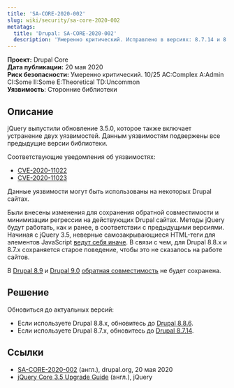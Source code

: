 ```yaml
---
title: 'SA-CORE-2020-002'
slug: wiki/security/sa-core-2020-002
metatags:
  title: 'Drupal: SA-CORE-2020-002'
  description: 'Умеренно критический. Исправлено в версиях: 8.7.14 и 8.8.6.'
---
```


**Проект:** Drupal Core\
**Дата публикации:** 20 мая 2020\
**Риск безопасности:** Умеренно критический. 10/25 AC:Complex A:Admin CI:Some II:Some E:Theoretical TD:Uncommon\
**Уязвимость**: Сторонние библиотеки

## Описание

jQuery выпустили обновление 3.5.0, которое также включает устранение двух уязвимостей. Данным уязвимостям подвержены все предыдущие версии библиотеки.

Соответствующие уведомления об уязвимостях:

- [CVE-2020-11022](https://github.com/jquery/jquery/security/advisories/GHSA-gxr4-xjj5-5px2)
- [CVE-2020-11023](https://github.com/jquery/jquery/security/advisories/GHSA-jpcq-cgw6-v4j6)

Данные уязвимости могут быть использованы на некоторых Drupal сайтах.

Были внесены изменения для сохранения обратной совместимости и минимизации регрессии на действующих Drupal сайтах. Методы jQuery будут работать, как и ранее, в соответствии с предыдущими версиями. Начиная с jQuery 3.5, неверные cамозакрывающиеся HTML-теги для элементов JavaScript [ведут себя иначе](https://jquery.com/upgrade-guide/3.5/#description-of-the-change). В связи с чем, для Drupal 8.8.x и 8.7.x сохраняется старое поведение, чтобы это не сказалось на работе сайтов.

В [Drupal 8.9](../../../releases/8/8.9.x/8.9.0/index.md) и [Drupal 9.0](../../../releases/9/9.0.x/9.0.0/index.md) [обратная совместимость](../../../../backward-compatibility/index.md) не будет сохранена.

## Решение

Обновиться до актуальных версий:

- Если используете Drupal 8.8.x, обновитесь до [Drupal 8.8.6](../../../releases/8/8.8.x/8.8.6/index.md).
- Если используете Drupal 8.7.x, обновитесь до [Drupal 8.7.14](../../../releases/8/8.7.x/8.7.14/index.md).

## Ссылки

- [SA-CORE-2020-002](https://www.drupal.org/sa-core-2020-002) (англ.), drupal.org, 20 мая 2020
- [jQuery Core 3.5 Upgrade Guide](https://jquery.com/upgrade-guide/3.5) (англ.), jQuery